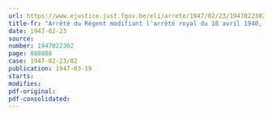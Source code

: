 ```yaml
---
url: https://www.ejustice.just.fgov.be/eli/arrete/1947/02/23/1947022302/justel
title-fr: "Arrêté du Régent modifiant l'arrêté royal du 18 avril 1940, fixant le traitement des agents de l'administration de la sûreté de l'Etat"
date: 1947-02-23
source:
number: 1947022302
page: 888888
case: 1947-02-23/02
publication: 1947-03-19
starts:
modifies:
pdf-original:
pdf-consolidated:
---
```


